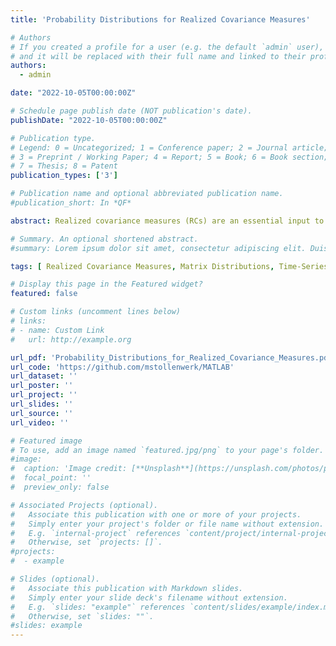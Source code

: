 ```yaml
---
title: 'Probability Distributions for Realized Covariance Measures'

# Authors
# If you created a profile for a user (e.g. the default `admin` user), write the username (folder name) here
# and it will be replaced with their full name and linked to their profile.
authors:
  - admin

date: "2022-10-05T00:00:00Z"

# Schedule page publish date (NOT publication's date).
publishDate: "2022-10-05T00:00:00Z"

# Publication type.
# Legend: 0 = Uncategorized; 1 = Conference paper; 2 = Journal article;
# 3 = Preprint / Working Paper; 4 = Report; 5 = Book; 6 = Book section;
# 7 = Thesis; 8 = Patent
publication_types: ['3']

# Publication name and optional abbreviated publication name.
#publication_short: In *QF*

abstract: Realized covariance measures (RCs) are an essential input to assess the risks involved in different investment allocations and it is thus useful to model and forecast them. Thus, a realistic distributional assumption is essential. We compare all probability distributions hitherto applied to time series of RCs in the literature. We derive them in an intuitive and unified framework based on their stochastic representations in terms of random lower and upper triangular (Barlett) matrices. Furthermore, we derive a novel family of probability distributions, which has a property called tail homogeneity That is, in times of crisis periods, i.e.~large RCs, this family assumes high dependence between the individual entries in the RCs. Finally, we show rigorously, how the considered distributions are related to each other. Empirically, we confirm in an in-sample fit experiment previous results that at-tailed distributions outperform others and show that the novel distribution family achieves a very good fit. Out-of-sample forecasting comparisons further corroborate the excellent performance of the novel distribution family.

# Summary. An optional shortened abstract.
#summary: Lorem ipsum dolor sit amet, consectetur adipiscing elit. Duis posuere tellus ac convallis placerat. Proin tincidunt magna sed ex sollicitudin condimentum.

tags: [ Realized Covariance Measures, Matrix Distributions, Time-Series Models, Riesz Distributions]

# Display this page in the Featured widget?
featured: false

# Custom links (uncomment lines below)
# links:
# - name: Custom Link
#   url: http://example.org

url_pdf: 'Probability_Distributions_for_Realized_Covariance_Measures.pdf'
url_code: 'https://github.com/mstollenwerk/MATLAB'
url_dataset: ''
url_poster: ''
url_project: ''
url_slides: ''
url_source: ''
url_video: ''

# Featured image
# To use, add an image named `featured.jpg/png` to your page's folder.
#image:
#  caption: 'Image credit: [**Unsplash**](https://unsplash.com/photos/pLCdAaMFLTE)'
#  focal_point: ''
#  preview_only: false

# Associated Projects (optional).
#   Associate this publication with one or more of your projects.
#   Simply enter your project's folder or file name without extension.
#   E.g. `internal-project` references `content/project/internal-project/index.md`.
#   Otherwise, set `projects: []`.
#projects:
#  - example

# Slides (optional).
#   Associate this publication with Markdown slides.
#   Simply enter your slide deck's filename without extension.
#   E.g. `slides: "example"` references `content/slides/example/index.md`.
#   Otherwise, set `slides: ""`.
#slides: example
---
```


